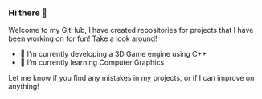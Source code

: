 ### Hi there 👋

<!--
**amrtsg/amrtsg** is a ✨ _special_ ✨ repository because its `README.md` (this file) appears on your GitHub profile.

Here are some ideas to get you started:

- 🔭 I’m currently working on ...
- 🌱 I’m currently learning ...
- 👯 I’m looking to collaborate on ...
- 🤔 I’m looking for help with ...
- 💬 Ask me about ...
- 📫 How to reach me: ...
- 😄 Pronouns: ...
- ⚡ Fun fact: ...
-->

Welcome to my GitHub, I have created repositories for projects that I have been working on for fun!
Take a look around!

- 🔭 I’m currently developing a 3D Game engine using C++
- 🌱 I’m currently learning Computer Graphics

Let me know if you find any mistakes in my projects, or if I can improve on anything!
